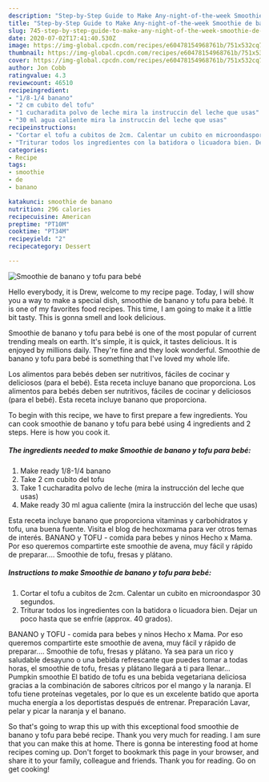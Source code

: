 ```yaml
---
description: "Step-by-Step Guide to Make Any-night-of-the-week Smoothie de banano y tofu para bebé"
title: "Step-by-Step Guide to Make Any-night-of-the-week Smoothie de banano y tofu para bebé"
slug: 745-step-by-step-guide-to-make-any-night-of-the-week-smoothie-de-banano-y-tofu-para-bebe
date: 2020-07-02T17:41:40.530Z
image: https://img-global.cpcdn.com/recipes/e60478154968761b/751x532cq70/smoothie-de-banano-y-tofu-para-bebe-foto-principal.jpg
thumbnail: https://img-global.cpcdn.com/recipes/e60478154968761b/751x532cq70/smoothie-de-banano-y-tofu-para-bebe-foto-principal.jpg
cover: https://img-global.cpcdn.com/recipes/e60478154968761b/751x532cq70/smoothie-de-banano-y-tofu-para-bebe-foto-principal.jpg
author: Jon Cobb
ratingvalue: 4.3
reviewcount: 46510
recipeingredient:
- "1/8-1/4 banano"
- "2 cm cubito del tofu"
- "1 cucharadita polvo de leche mira la instruccin del leche que usas"
- "30 ml agua caliente mira la instruccin del leche que usas"
recipeinstructions:
- "Cortar el tofu a cubitos de 2cm. Calentar un cubito en microondaspor 30 segundos."
- "Triturar todos los ingredientes con la batidora o licuadora bien. Dejar un poco hasta que se enfríe (approx. 40 grados)."
categories:
- Recipe
tags:
- smoothie
- de
- banano

katakunci: smoothie de banano 
nutrition: 296 calories
recipecuisine: American
preptime: "PT10M"
cooktime: "PT34M"
recipeyield: "2"
recipecategory: Dessert

---
```



![Smoothie de banano y tofu para bebé](https://img-global.cpcdn.com/recipes/e60478154968761b/751x532cq70/smoothie-de-banano-y-tofu-para-bebe-foto-principal.jpg)

Hello everybody, it is Drew, welcome to my recipe page. Today, I will show you a way to make a special dish, smoothie de banano y tofu para bebé. It is one of my favorites food recipes. This time, I am going to make it a little bit tasty. This is gonna smell and look delicious.

Smoothie de banano y tofu para bebé is one of the most popular of current trending meals on earth. It's simple, it is quick, it tastes delicious. It is enjoyed by millions daily. They're fine and they look wonderful. Smoothie de banano y tofu para bebé is something that I've loved my whole life.

Los alimentos para bebés deben ser nutritivos, fáciles de cocinar y deliciosos (para el bebé). Esta receta incluye banano que proporciona. Los alimentos para bebés deben ser nutritivos, fáciles de cocinar y deliciosos (para el bebé). Esta receta incluye banano que proporciona.


To begin with this recipe, we have to first prepare a few ingredients. You can cook smoothie de banano y tofu para bebé using 4 ingredients and 2 steps. Here is how you cook it.

<!--inarticleads1-->

##### The ingredients needed to make Smoothie de banano y tofu para bebé:

1. Make ready 1/8-1/4 banano
1. Take 2 cm cubito del tofu
1. Take 1 cucharadita polvo de leche (mira la instrucción del leche que usas)
1. Make ready 30 ml agua caliente (mira la instrucción del leche que usas)


Esta receta incluye banano que proporciona vitaminas y carbohidratos y tofu, una buena fuente. Visita el blog de hechoxmama para ver otros temas de interés. BANANO y TOFU - comida para bebes y ninos Hecho x Mama. Por eso queremos compartirte este smoothie de avena, muy fácil y rápido de preparar.… Smoothie de tofu, fresas y plátano. 

<!--inarticleads2-->

##### Instructions to make Smoothie de banano y tofu para bebé:

1. Cortar el tofu a cubitos de 2cm. Calentar un cubito en microondaspor 30 segundos.
1. Triturar todos los ingredientes con la batidora o licuadora bien. Dejar un poco hasta que se enfríe (approx. 40 grados).


BANANO y TOFU - comida para bebes y ninos Hecho x Mama. Por eso queremos compartirte este smoothie de avena, muy fácil y rápido de preparar.… Smoothie de tofu, fresas y plátano. Ya sea para un rico y saludable desayuno o una bebida refrescante que puedes tomar a todas horas, el smoothie de tofu, fresas y plátano llegará a ti para llenar… Pumpkin smoothie El batido de tofu es una bebida vegetariana deliciosa gracias a la combinación de sabores cítricos por el mango y la naranja. El tofu tiene proteínas vegetales, por lo que es un excelente batido que aporta mucha energía a los deportistas después de entrenar. Preparación Lavar, pelar y picar la naranja y el banano. 

So that's going to wrap this up with this exceptional food smoothie de banano y tofu para bebé recipe. Thank you very much for reading. I am sure that you can make this at home. There is gonna be interesting food at home recipes coming up. Don't forget to bookmark this page in your browser, and share it to your family, colleague and friends. Thank you for reading. Go on get cooking!
